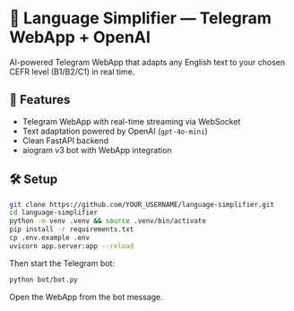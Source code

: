# 🧠 Language Simplifier — Telegram WebApp + OpenAI

AI-powered Telegram WebApp that adapts any English text to your chosen CEFR level (B1/B2/C1) in real time.

## 🚀 Features
- Telegram WebApp with real-time streaming via WebSocket
- Text adaptation powered by OpenAI (`gpt-4o-mini`)
- Clean FastAPI backend
- aiogram v3 bot with WebApp integration

## 🛠️ Setup

```bash
git clone https://github.com/YOUR_USERNAME/language-simplifier.git
cd language-simplifier
python -m venv .venv && source .venv/bin/activate
pip install -r requirements.txt
cp .env.example .env
uvicorn app.server:app --reload
```
Then start the Telegram bot:
```bash
python bot/bot.py
```
Open the WebApp from the bot message.
